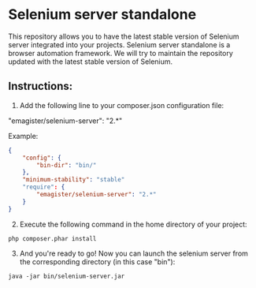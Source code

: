 Selenium server standalone
===============

This repository allows you to have the latest stable version of Selenium server integrated into your projects.
Selenium server standalone is a browser automation framework. We will try to maintain the repository updated with the latest stable version of Selenium.

Instructions:
-------------

1. Add the following line to your composer.json configuration file:

"emagister/selenium-server": "2.*"

Example:
```json
{
    "config": {
        "bin-dir": "bin/"
    },
    "minimum-stability": "stable"
    "require": {
        "emagister/selenium-server": "2.*"
    }
}
```

2. Execute the following command in the home directory of your project:

```php composer.phar install```

3. And you're ready to go! Now you can launch the selenium server from the corresponding directory (in this case "bin"):

```java -jar bin/selenium-server.jar```

